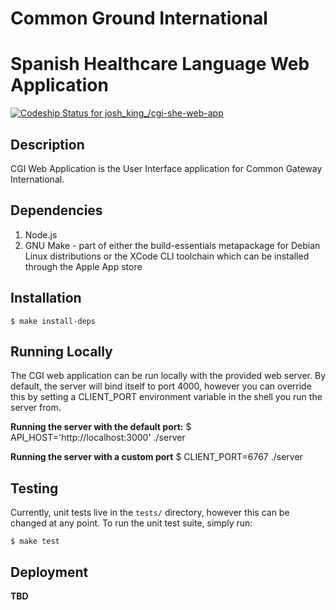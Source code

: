 # Common Ground International
# Spanish Healthcare Language Web Application

[ ![Codeship Status for josh_king_/cgi-she-web-app](https://codeship.com/projects/09628140-e99d-0133-671b-02cde9680eda/status?branch=master)](https://codeship.com/projects/147642)

## Description
CGI Web Application is the User Interface application for Common Gateway International.

## Dependencies

1. Node.js
2. GNU Make - part of either the build-essentials metapackage for Debian Linux distributions or the XCode CLI toolchain which can be installed through the Apple App store

## Installation

    $ make install-deps

## Running Locally

The CGI web application can be run locally with the provided web server. By default, the server will bind itself to port 4000, however you can override this by setting a CLIENT_PORT environment variable in the shell you run the server from.

**Running the server with the default port:**
    $ API_HOST='http://localhost:3000' ./server

**Running the server with a custom port**
    $ CLIENT_PORT=6767 ./server

## Testing

Currently, unit tests live in the `tests/` directory, however this can be changed at any point. To run the unit test suite, simply run:

    $ make test

## Deployment

**TBD**